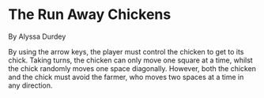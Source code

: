 # The Run Away Chickens

By Alyssa Durdey

By using the arrow keys, the player must control the chicken to get to its chick. Taking turns, the chicken can only move one square at a time, whilst the chick randomly moves one space diagonally. However, both the chicken and the chick must avoid the farmer, who moves two spaces at a time in any direction.
